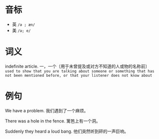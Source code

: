 # 音标

- 英 `/ə ; æn/`
- 美 `/ə; e/`

# 词义

indefinite article. 一，一个〔用于未曾提及或对方不知道的人或物的名称前〕
`used to show that you are talking about someone or something that has not been mentioned before, or that your listener does not know about`

# 例句

We have a problem.
我们遇到了一个麻烦。

There was a hole in the fence.
篱笆上有一个洞。

Suddenly they heard a loud bang.
他们突然听到砰的一声巨响。



